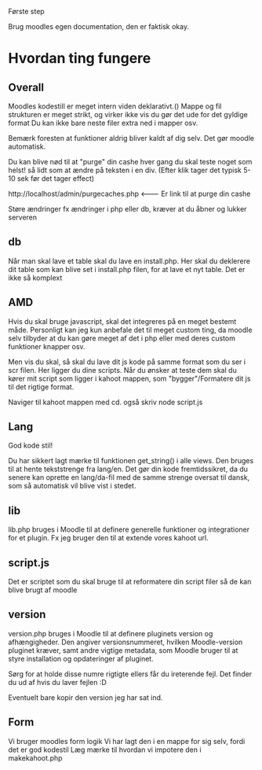  
 


Første step


Brug moodles egen documentation, den er faktisk okay. 

# Hvordan ting fungere

## Overall

Moodles kodestill er meget intern viden deklarativt.()
Mappe og fil strukturen er meget strikt, og virker ikke vis du gør det ude for det gyldige format
Du kan ikke bare neste filer extra ned i mapper osv.

Bemærk foresten at funktioner aldrig bliver kaldt af dig selv.
Det gør moodle automatisk.  

Du kan blive nød til at "purge" din cashe hver gang du skal teste noget som helst! så lidt som at ændre på teksten i en div. (Efter klik tager det typisk 5-10 sek før det tager effect)

http://localhost/admin/purgecaches.php   <--- Er link til at purge din cashe

Støre ændringer fx ændringer i php eller db, kræver at du åbner og lukker serveren

## db

Når man skal lave et table skal du lave en install.php.  Her skal du deklerere dit table som kan blive set i install.php filen, for at lave et nyt table. Det er ikke så komplext


## AMD

Hvis du skal bruge javascript, skal det integreres på en meget bestemt måde.
Personligt kan jeg kun anbefale det til meget custom ting, da moodle selv tilbyder at du kan gøre meget af det i php eller med deres custom funktioner knapper osv.

Men vis du skal, så skal du lave dit js kode på samme format som du ser i scr filen. Her ligger du dine scripts.  Når du ønsker at teste dem skal du kører mit script som ligger i kahoot mappen, som "bygger"/Formatere dit js til det rigtige format.

Naviger til kahoot mappen med cd.  også skriv node script.js

## Lang

God kode stil!

Du har sikkert lagt mærke til funktionen get_string() i alle views. Den bruges til at hente tekststrenge fra lang/en. Det gør din kode fremtidssikret, da du senere kan oprette en lang/da-fil med de samme strenge oversat til dansk, som så automatisk vil blive vist i stedet.

## lib

lib.php bruges i Moodle til at definere generelle funktioner og integrationer for et plugin. Fx jeg bruger den til at extende vores kahoot url.


## script.js

Det er scriptet som du skal bruge til at reformatere din script filer så de kan blive brugt af moodle

## version

version.php bruges i Moodle til at definere pluginets version og afhængigheder. Den angiver versionsnummeret, hvilken Moodle-version pluginet kræver, samt andre vigtige metadata, som Moodle bruger til at styre installation og opdateringer af pluginet. 

Sørg for at holde disse numre rigtigte ellers får du ireterende fejl. Det finder du ud af hvis du laver fejlen :D

Eventuelt bare kopir den version jeg har sat ind.


## Form

Vi bruger moodles form logik
Vi har lagt den i en mappe for sig selv, fordi det er god kodestil
Læg mærke til hvordan vi impotere den i makekahoot.php